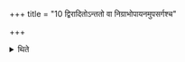 +++
title = "10 द्विरादितोऽन्ततो वा निग्राभोपायनमुपसर्गश्च"

+++

<details><summary>थिते</summary>

द्विरादितोऽन्ततो वा निग्राभोपायनमुपसर्गश्च १०
</details>
